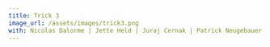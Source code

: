 ```yaml
---
title: Trick 3
image_url: /assets/images/trick3.png
with: Nicolas Dalorme | Jette Held | Juraj Cernak | Patrick Neugebauer | Nasim Naji
---
```


